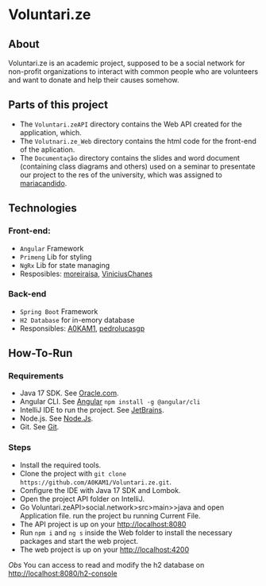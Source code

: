 # Voluntari.ze
## About
Voluntari.ze is an academic project, supposed to be a social network for non-profit organizations to interact with common people who are volunteers and want to donate and help their causes somehow.

## Parts of this project
* The `Voluntari.zeAPI` directory contains the Web API created for the application, which.
* The `Volutnari.ze_Web` directory contains the html code for the front-end of  the aplication.
* The `Documentação` directory contains the slides and word document (containing class diagrams and others) used on a seminar to presentate our project to the res of the university, which was assigned to [mariacandido](https://github.com/maricandido).

## Technologies
### Front-end:
* `Angular` Framework
* `Primeng` Lib for styling
* `NgRx` Lib for state managing
* Resposibles: [moreiraisa](https://github.com/moreirasisa), [ViniciusChanes](https://github.com/ViniciusChanes)

### Back-end
* `Spring Boot` Framework
* `H2 Database` for in-emory database
* Responsibles: [A0KAM1](https://github.com/A0KAM1), [pedrolucasgp](https://github.com/pedrolucasgp)

## How-To-Run
### Requirements
* Java 17 SDK. See [Oracle.com](https://www.oracle.com/java/technologies/javase/jdk17-archive-downloads.html).
* Angular CLI. See [Angular](https://angular.dev/installation) `npm install -g @angular/cli`
* IntelliJ IDE to run the project. See [JetBrains](https://www.jetbrains.com/help/idea/installation-guide.html).
* Node.js. See [Node.Js](https://nodejs.org/en/download/package-manager).
* Git. See [Git](https://git-scm.com/downloads).
### Steps
* Install the required tools.
* Clone the project with `git clone https://github.com/A0KAM1/Voluntari.ze.git`.
* Configure the IDE with Java 17 SDK and Lombok.
* Open the project API folder on IntelliJ.
* Go Voluntari.zeAPI>social.network>src>main>>java and open Application file. run the project bu running Current File.
* The API project is up on your [http://localhost:8080](http://localhost:8080)
* Run `npm i` and `ng s` inside the Web folder to install the necessary packages and start the web project.
* The web project is up on your [http://localhost:4200](http://localhost:4200)

_Obs_
You can access to read and modify the h2 database on [http://localhost:8080/h2-console](http://localhost:8080/h2-console)
